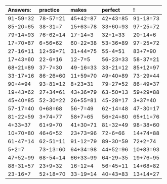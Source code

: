 | Answers: | practice | makes | perfect | ! |
| :--- | :--- | :--- | :--- | :--- |
| 91-59=32 | 78-57=21 | 45+42=87 | 42+43=85 | 91-18=73 | 
| 85-20=65 | 38-31=7 | 15+63=78 | 33+60=93 | 97-25=72 | 
| 79+14=93 | 76-62=14 | 17-14=3 | 32+1=33 | 20-14=6 | 
| 17+70=87 | 6+56=62 | 60-22=38 | 53+36=89 | 97-25=72 | 
| 27-16=11 | 12+59=71 | 31+44=75 | 55-4=51 | 83+7=90 | 
| 17+43=60 | 22-6=16 | 12-7=5 | 56-23=33 | 58-37=21 | 
| 68+21=89 | 37-7=30 | 49-16=33 | 33-21=12 | 85+12=97 | 
| 33-17=16 | 86-26=60 | 11+59=70 | 49+40=89 | 73-29=44 | 
| 90+4=94 | 93-81=12 | 8+23=31 | 79-27=52 | 86-49=37 | 
| 19+43=62 | 27+34=61 | 43+36=79 | 63-50=13 | 59+29=88 | 
| 45+40=85 | 52-30=22 | 26+55=81 | 45-28=17 | 3+37=40 | 
| 57-17=40 | 0+68=68 | 56-7=49 | 62-14=48 | 47-30=17 | 
| 81-22=59 | 3+74=77 | 58+7=65 | 56+24=80 | 65+11=76 | 
| 4+33=37 | 61+9=70 | 41+30=71 | 81-32=49 | 98-38=60 | 
| 10+70=80 | 46+6=52 | 23+73=96 | 72-6=66 | 14+74=88 | 
| 61-47=14 | 62-51=11 | 91-12=79 | 89-30=59 | 72+2=74 | 
| 5+2=7 | 73-13=60 | 64+34=98 | 44+52=96 | 10+83=93 | 
| 47+52=99 | 68-54=14 | 66+33=99 | 64-29=35 | 19+76=95 | 
| 88-31=57 | 23+9=32 | 16-12=4 | 56-45=11 | 14+68=82 | 
| 23-16=7 | 52+18=70 | 33-19=14 | 40+43=83 | 13+14=27 | 
